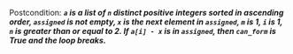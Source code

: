 Postcondition: ***`a` is a list of `n` distinct positive integers sorted in ascending order, `assigned` is not empty, `x` is the next element in `assigned`, `m` is 1, `i` is 1, `n` is greater than or equal to 2. If `a[i] - x` is in `assigned`, then `can_form` is True and the loop breaks.***